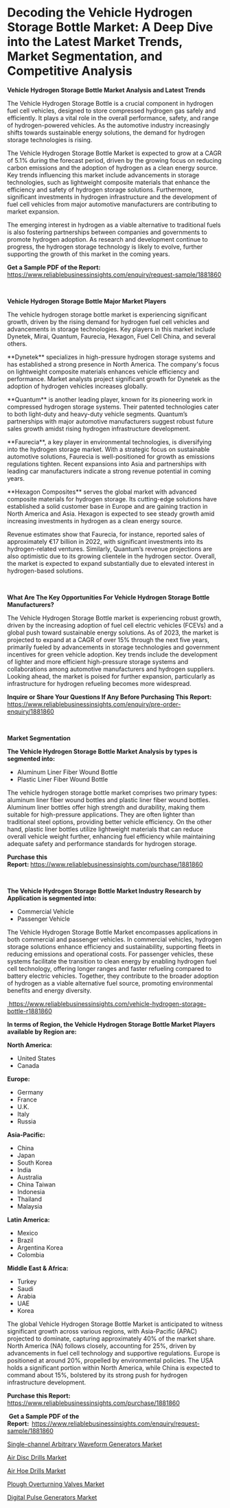 <p><h1>Decoding the Vehicle Hydrogen Storage Bottle Market: A Deep Dive into the Latest Market Trends, Market Segmentation, and Competitive Analysis</h1></p><p><strong>Vehicle Hydrogen Storage Bottle Market Analysis and Latest Trends</strong></p>
<p><p>The Vehicle Hydrogen Storage Bottle is a crucial component in hydrogen fuel cell vehicles, designed to store compressed hydrogen gas safely and efficiently. It plays a vital role in the overall performance, safety, and range of hydrogen-powered vehicles. As the automotive industry increasingly shifts towards sustainable energy solutions, the demand for hydrogen storage technologies is rising.</p><p>The Vehicle Hydrogen Storage Bottle Market is expected to grow at a CAGR of 5.1% during the forecast period, driven by the growing focus on reducing carbon emissions and the adoption of hydrogen as a clean energy source. Key trends influencing this market include advancements in storage technologies, such as lightweight composite materials that enhance the efficiency and safety of hydrogen storage solutions. Furthermore, significant investments in hydrogen infrastructure and the development of fuel cell vehicles from major automotive manufacturers are contributing to market expansion.</p><p>The emerging interest in hydrogen as a viable alternative to traditional fuels is also fostering partnerships between companies and governments to promote hydrogen adoption. As research and development continue to progress, the hydrogen storage technology is likely to evolve, further supporting the growth of this market in the coming years.</p></p>
<p><strong>Get a Sample PDF of the Report:&nbsp;</strong> <a href="https://www.reliablebusinessinsights.com/enquiry/request-sample/1881860?utm_campaign=96&utm_medium=2&utm_source=Github&utm_content=ia&utm_term=01032025&utm_id=vehicle-hydrogen-storage-bottle">https://www.reliablebusinessinsights.com/enquiry/request-sample/1881860</a></p>
<p>&nbsp;</p>
<p><strong>Vehicle Hydrogen Storage Bottle Major Market Players</strong></p>
<p><p>The vehicle hydrogen storage bottle market is experiencing significant growth, driven by the rising demand for hydrogen fuel cell vehicles and advancements in storage technologies. Key players in this market include Dynetek, Mirai, Quantum, Faurecia, Hexagon, Fuel Cell China, and several others.</p><p>**Dynetek** specializes in high-pressure hydrogen storage systems and has established a strong presence in North America. The company's focus on lightweight composite materials enhances vehicle efficiency and performance. Market analysts project significant growth for Dynetek as the adoption of hydrogen vehicles increases globally.</p><p>**Quantum** is another leading player, known for its pioneering work in compressed hydrogen storage systems. Their patented technologies cater to both light-duty and heavy-duty vehicle segments. Quantum’s partnerships with major automotive manufacturers suggest robust future sales growth amidst rising hydrogen infrastructure development.</p><p>**Faurecia**, a key player in environmental technologies, is diversifying into the hydrogen storage market. With a strategic focus on sustainable automotive solutions, Faurecia is well-positioned for growth as emissions regulations tighten. Recent expansions into Asia and partnerships with leading car manufacturers indicate a strong revenue potential in coming years.</p><p>**Hexagon Composites** serves the global market with advanced composite materials for hydrogen storage. Its cutting-edge solutions have established a solid customer base in Europe and are gaining traction in North America and Asia. Hexagon is expected to see steady growth amid increasing investments in hydrogen as a clean energy source.</p><p>Revenue estimates show that Faurecia, for instance, reported sales of approximately €17 billion in 2022, with significant investments into its hydrogen-related ventures. Similarly, Quantum’s revenue projections are also optimistic due to its growing clientele in the hydrogen sector. Overall, the market is expected to expand substantially due to elevated interest in hydrogen-based solutions.</p></p>
<p>&nbsp;</p>
<p><strong>What Are The Key Opportunities For Vehicle Hydrogen Storage Bottle Manufacturers?</strong></p>
<p><p>The Vehicle Hydrogen Storage Bottle market is experiencing robust growth, driven by the increasing adoption of fuel cell electric vehicles (FCEVs) and a global push toward sustainable energy solutions. As of 2023, the market is projected to expand at a CAGR of over 15% through the next five years, primarily fueled by advancements in storage technologies and government incentives for green vehicle adoption. Key trends include the development of lighter and more efficient high-pressure storage systems and collaborations among automotive manufacturers and hydrogen suppliers. Looking ahead, the market is poised for further expansion, particularly as infrastructure for hydrogen refueling becomes more widespread.</p></p>
<p><strong>Inquire or Share Your Questions If Any Before Purchasing This Report:</strong> <a href="https://www.reliablebusinessinsights.com/enquiry/pre-order-enquiry/1881860?utm_campaign=96&utm_medium=2&utm_source=Github&utm_content=ia&utm_term=01032025&utm_id=vehicle-hydrogen-storage-bottle">https://www.reliablebusinessinsights.com/enquiry/pre-order-enquiry/1881860</a></p>
<p>&nbsp;</p>
<p><strong>Market Segmentation</strong></p>
<p><strong>The Vehicle Hydrogen Storage Bottle Market Analysis by types is segmented into:</strong></p>
<p><ul><li>Aluminum Liner Fiber Wound Bottle</li><li>Plastic Liner Fiber Wound Bottle</li></ul></p>
<p><p>The vehicle hydrogen storage bottle market comprises two primary types: aluminum liner fiber wound bottles and plastic liner fiber wound bottles. Aluminum liner bottles offer high strength and durability, making them suitable for high-pressure applications. They are often lighter than traditional steel options, providing better vehicle efficiency. On the other hand, plastic liner bottles utilize lightweight materials that can reduce overall vehicle weight further, enhancing fuel efficiency while maintaining adequate safety and performance standards for hydrogen storage.</p></p>
<p><strong>Purchase this Report:&nbsp;</strong><a href="https://www.reliablebusinessinsights.com/purchase/1881860?utm_campaign=96&utm_medium=2&utm_source=Github&utm_content=ia&utm_term=01032025&utm_id=vehicle-hydrogen-storage-bottle">https://www.reliablebusinessinsights.com/purchase/1881860</a></p>
<p>&nbsp;</p>
<p><strong>The Vehicle Hydrogen Storage Bottle Market Industry Research by Application is segmented into:</strong></p>
<p><ul><li>Commercial Vehicle</li><li>Passenger Vehicle</li></ul></p>
<p><p>The Vehicle Hydrogen Storage Bottle Market encompasses applications in both commercial and passenger vehicles. In commercial vehicles, hydrogen storage solutions enhance efficiency and sustainability, supporting fleets in reducing emissions and operational costs. For passenger vehicles, these systems facilitate the transition to clean energy by enabling hydrogen fuel cell technology, offering longer ranges and faster refueling compared to battery electric vehicles. Together, they contribute to the broader adoption of hydrogen as a viable alternative fuel source, promoting environmental benefits and energy diversity.</p></p>
<p><a href="https://www.reliablebusinessinsights.com/vehicle-hydrogen-storage-bottle-r1881860?utm_campaign=96&utm_medium=2&utm_source=Github&utm_content=ia&utm_term=01032025&utm_id=vehicle-hydrogen-storage-bottle">&nbsp;https://www.reliablebusinessinsights.com/vehicle-hydrogen-storage-bottle-r1881860</a></p>
<p><strong>In terms of Region, the Vehicle Hydrogen Storage Bottle Market Players available by Region are:</strong></p>
<p>
    <p> <strong> North America: </strong>
        <ul>
            <li>United States</li>
            <li>Canada</li>
        </ul>
        </p> 
    <p> <strong> Europe: </strong>
        <ul>
            <li>Germany</li>
            <li>France</li>
            <li>U.K.</li>
            <li>Italy</li>
            <li>Russia</li>
        </ul>
        </p> 
    <p> <strong> Asia-Pacific: </strong>
        <ul>
            <li>China</li>
            <li>Japan</li>
            <li>South Korea</li>
            <li>India</li>
            <li>Australia</li>
            <li>China Taiwan</li>
            <li>Indonesia</li>
            <li>Thailand</li>
            <li>Malaysia</li>
        </ul>
        </p> 
    <p> <strong> Latin America: </strong>
        <ul>
            <li>Mexico</li>
            <li>Brazil</li>
            <li>Argentina Korea</li>
            <li>Colombia</li>
        </ul>
        </p> 
    <p> <strong> Middle East & Africa: </strong>
        <ul>
            <li>Turkey</li>
            <li>Saudi</li>
            <li>Arabia</li>
            <li>UAE</li>
            <li>Korea</li>
        </ul>
    </p>
    </p>
<p><p>The global Vehicle Hydrogen Storage Bottle Market is anticipated to witness significant growth across various regions, with Asia-Pacific (APAC) projected to dominate, capturing approximately 40% of the market share. North America (NA) follows closely, accounting for 25%, driven by advancements in fuel cell technology and supportive regulations. Europe is positioned at around 20%, propelled by environmental policies. The USA holds a significant portion within North America, while China is expected to command about 15%, bolstered by its strong push for hydrogen infrastructure development.</p></p>
<p><strong>Purchase this Report: </strong><a href="https://www.reliablebusinessinsights.com/purchase/1881860?utm_campaign=96&utm_medium=2&utm_source=Github&utm_content=ia&utm_term=01032025&utm_id=vehicle-hydrogen-storage-bottle">https://www.reliablebusinessinsights.com/purchase/1881860</a></p>
<p>&nbsp;<strong>Get a Sample PDF of the Report:&nbsp;&nbsp;</strong><a href="https://www.reliablebusinessinsights.com/enquiry/request-sample/1881860?utm_campaign=96&utm_medium=2&utm_source=Github&utm_content=ia&utm_term=01032025&utm_id=vehicle-hydrogen-storage-bottle">https://www.reliablebusinessinsights.com/enquiry/request-sample/1881860</a></p>
<p><strong></strong></p>
<p><p><a href="https://github.com/lizamflotow/Market-Research-Report-List-1/blob/main/single-channel-arbitrary-waveform-generators-market.md?utm_campaign=96&utm_medium=2&utm_source=Github&utm_content=ia&utm_term=01032025&utm_id=vehicle-hydrogen-storage-bottle">Single-channel Arbitrary Waveform Generators Market</a></p><p><a href="https://github.com/watzondechao/Market-Research-Report-List-1/blob/main/air-disc-drills-market.md?utm_campaign=96&utm_medium=2&utm_source=Github&utm_content=ia&utm_term=01032025&utm_id=vehicle-hydrogen-storage-bottle">Air Disc Drills Market</a></p><p><a href="https://github.com/chkrselia/Market-Research-Report-List-1/blob/main/air-hoe-drills-market.md?utm_campaign=96&utm_medium=2&utm_source=Github&utm_content=ia&utm_term=01032025&utm_id=vehicle-hydrogen-storage-bottle">Air Hoe Drills Market</a></p><p><a href="https://github.com/iroldilom/Market-Research-Report-List-1/blob/main/plough-overturning-valves-market.md?utm_campaign=96&utm_medium=2&utm_source=Github&utm_content=ia&utm_term=01032025&utm_id=vehicle-hydrogen-storage-bottle">Plough Overturning Valves Market</a></p><p><a href="https://github.com/phephezxnf/Market-Research-Report-List-1/blob/main/digital-pulse-generators-market.md?utm_campaign=96&utm_medium=2&utm_source=Github&utm_content=ia&utm_term=01032025&utm_id=vehicle-hydrogen-storage-bottle">Digital Pulse Generators Market</a></p></p>